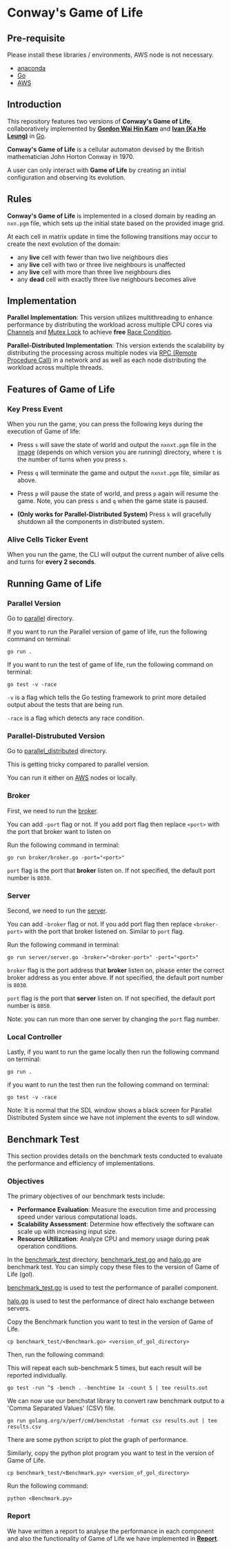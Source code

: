 # Conway's Game of Life

## Pre-requisite 

Please install these libraries / environments, AWS node is not necessary.
- [anaconda](https://www.anaconda.com/download)
- [Go](https://go.dev/doc/install)
- [AWS](https://aws.amazon.com/free/?trk=d5254134-67ca-4a35-91cc-77868c97eedd&sc_channel=ps&ef_id=Cj0KCQiAuou6BhDhARIsAIfgrn76pNL3xYzPc5pSQmvSDhgOGS4xrOOh7ogFVgJ9IVFIs6OMwDxKmqUaAq4eEALw_wcB:G:s&s_kwcid=AL!4422!3!433803620858!e!!g!!aws!1680401428!67152600164&gclid=Cj0KCQiAuou6BhDhARIsAIfgrn76pNL3xYzPc5pSQmvSDhgOGS4xrOOh7ogFVgJ9IVFIs6OMwDxKmqUaAq4eEALw_wcB&all-free-tier.sort-by=item.additionalFields.SortRank&all-free-tier.sort-order=asc&awsf.Free%20Tier%20Types=*all&awsf.Free%20Tier%20Categories=*all)

## Introduction

This repository features two versions of **Conway's Game of Life**, collaboratively implemented by [**Gordon Wai Hin Kam**](https://github.com/li23179) and [**Ivan (Ka Ho Leung)**](https://github.com/nm22031) in [Go](https://go.dev/).

**Conway's Game of Life** is a cellular automaton devised by the British mathematician John Horton Conway in 1970. 

A user can only interact with **Game of Life** by creating an initial configuration and observing its evolution.

## Rules
**Conway's Game of Life** is implemented in a closed domain by reading an `nxn.pgm` file, which sets up the initial state based on the provided image grid.

At each cell in matrix update in time the following transitions may occur to create the next evolution of the domain:

- any **live** cell with fewer than two live neighbours dies
- any **live** cell with two or three live neighbours is unaffected
- any **live** cell with more than three live neighbours dies
- any **dead** cell with exactly three live neighbours becomes alive

## Implementation

**Parallel Implementation**: This version utilizes multithreading to enhance performance by distributing the workload across multiple CPU cores via [Channels](https://gobyexample.com/channels) and [Mutex Lock](https://gobyexample.com/mutexes) to achieve **free** [Race Condition](https://en.wikipedia.org/wiki/Race_condition).

**Parallel-Distributed Implementation**: This version extends the scalability by distributing the processing across multiple nodes via [RPC (Remote Procedure Call)](https://en.wikipedia.org/wiki/Remote_procedure_call) in a network and as well as each node distributing the workload across multiple threads.

## Features of Game of Life

### Key Press Event

When you run the game, you can press the following keys during the execution of Game of life:

- Press `s` will save the state of world and output the `nxnxt.pgm` file in the [image](/parallel/) (depends on which version you are running) directory, where `t` is the number of turns when you press `s`.

- Press `q` will terminate the game and output the `nxnxt.pgm` file, similar as above.

- Press `p` will pause the state of world, and press `p` again will resume the game. Note, you can press `s` and `q` when the game state is paused.


- **(Only works for Parallel-Distributed System)** Press `k` will gracefully shutdown all the components in distributed system.

### Alive Cells Ticker Event
When you run the game, the CLI will output the current number of alive cells and turns for **every 2 seconds**.

## Running Game of Life

### Parallel Version

Go to [parallel](/parallel/) directory.

If you want to run the Parallel version of game of life, run the following command on terminal: 
```
go run .
```

If you want to run the test of game of life, run the following command on terminal:
```
go test -v -race
```

`-v` is a flag which tells the Go testing framework to print more detailed output about the tests that are being run.

`-race` is a flag which detects any race condition.

### Parallel-Distrubuted Version

Go to [parallel_distributed](/parallel_distributed/) directory.

This is getting tricky compared to parallel version.

You can run it either on [AWS](https://aws.amazon.com/free/?trk=d5254134-67ca-4a35-91cc-77868c97eedd&sc_channel=ps&ef_id=Cj0KCQiAuou6BhDhARIsAIfgrn76pNL3xYzPc5pSQmvSDhgOGS4xrOOh7ogFVgJ9IVFIs6OMwDxKmqUaAq4eEALw_wcB:G:s&s_kwcid=AL!4422!3!433803620858!e!!g!!aws!1680401428!67152600164&gclid=Cj0KCQiAuou6BhDhARIsAIfgrn76pNL3xYzPc5pSQmvSDhgOGS4xrOOh7ogFVgJ9IVFIs6OMwDxKmqUaAq4eEALw_wcB&all-free-tier.sort-by=item.additionalFields.SortRank&all-free-tier.sort-order=asc&awsf.Free%20Tier%20Types=*all&awsf.Free%20Tier%20Categories=*all) nodes or locally.

### Broker

First, we need to run the [broker](/parallel_distributed/broker/).

You can add `-port` flag or not. If you add port flag then replace `<port>` with the port that broker want to listen on

Run the following command in terminal:
```
go run broker/broker.go -port="<port>"
```

`port` flag is the port that **broker** listen on. If not specified, the default port number is `8030`.

### Server

Second, we need to run the [server](/parallel_distributed/server/).

You can add `-broker` flag or not. If you add port flag then replace `<broker-port>` with the port that broker listened on. Similar to `port` flag.

Run the following command in terminal:
```
go run server/server.go -broker="<broker-port>" -port="<port>"
```

`broker` flag is the port address that **broker** listen on, please enter the correct broker address as you enter above. If not specified, the default port number is `8030`.

`port` flag is the port that **server** listen on. If not specified, the default port number is `8050`.

Note: you can run more than one server by changing the `port` flag number.

### Local Controller

Lastly, if you want to run the game locally then run the following command on terminal:
```
go run .
```
if you want to run the test then run the following command on terminal:
```
go test -v -race
```

Note: It is normal that the SDL window shows a black screen for Parallel Distributed System since we have not implement the events to sdl window.

## Benchmark Test

This section provides details on the benchmark tests conducted to evaluate the performance and efficiency of implementations.

### Objectives
The primary objectives of our benchmark tests include:

- **Performance Evaluation**: Measure the execution time and processing speed under various computational loads.
- **Scalability Assessment**: Determine how effectively the software can scale up with increasing input size.
- **Resource Utilization**: Analyze CPU and memory usage during peak operation conditions.

In the [benchmark_test](/benchmark_test/) directory, [benchmark_test.go](/benchmark_test/benchmark_test.go) and [halo.go](/benchmark_test/halo.go) are benchmark test. You can simply copy these files to the version of Game of Life (gol).

[benchmark_test.go](/benchmark_test/benchmark_test.go) is used to test the performance of parallel component.

[halo.go](/benchmark_test/halo.go) is used to test the performance of direct halo exchange between servers.

Copy the Benchmark function you want to test in the version of Game of Life.
```
cp benchmark_test/<Benchmark.go> <version_of_gol_directory>
```

Then, run the following command:

This will repeat each sub-benchmark 5 times, but each result will be reported individually.

```
go test -run ^$ -bench . -benchtime 1x -count 5 | tee results.out
```

We can now use our benchstat library to convert raw benchmark output to a 'Comma Separated Values' (CSV) file.

```
go run golang.org/x/perf/cmd/benchstat -format csv results.out | tee results.csv
```

There are some python script to plot the graph of performance.

Similarly, copy the python plot program you want to test in the version of Game of Life.
```
cp benchmark_test/<Benchmark.py> <version_of_gol_directory>
```

Run the following command:
```
python <Benchmark.py>
```

### Report

We have written a report to analyse the performance in each component and also the functionality of Game of Life we have implemented in [**Report**](/report.pdf).
